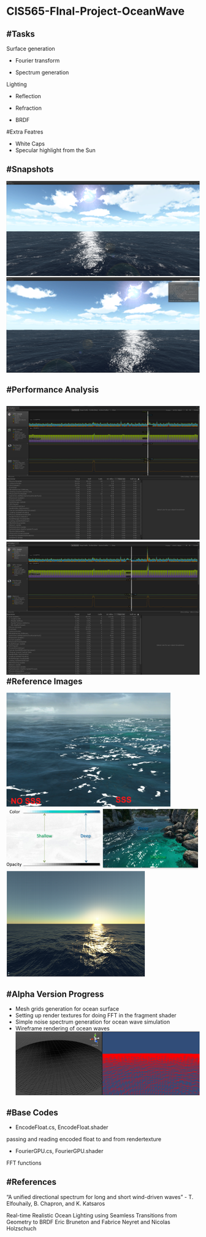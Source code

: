 CIS565-FInal-Project-OceanWave
==============================
#Tasks
------------------------------
Surface generation

* Fourier transform

* Spectrum generation

Lighting

* Reflection

* Refraction

* BRDF

#Extra Featres

* White Caps
* Specular highlight from the Sun

#Snapshots
------------------------------
![cover](/Results/cover.png)
![](/Results/stats.png)

#Performance Analysis
------------------------------
![](/Results/profiler.PNG)
![](/Results/profiler2.PNG)
#Reference Images
------------------------------
![Subsurface scattering](/AlphaPresentation/sss.PNG)
![](/AlphaPresentation/height.PNG)
![](/AlphaPresentation/brdf.PNG)

#Alpha Version Progress
------------------------------
* Mesh grids generation for ocean surface
* Setting up render textures for doing FFT in the fragment shader
* Simple noise spectrum generation for ocean wave simulation
* Wireframe rendering of ocean waves
![Alpha Version](/AlphaPresentation/wireframe.PNG)

#Base Codes
------------------------------
* EncodeFloat.cs, EncodeFloat.shader

passing and reading encoded float to and from rendertexture
* FourierGPU.cs, FourierGPU.shader

FFT functions

#References
------------------------------
“A unified directional spectrum for long and short wind-driven waves” - T. Elfouhaily, B. Chapron, and K. Katsaros 

Real-time Realistic Ocean Lighting using Seamless Transitions from Geometry to BRDF
Eric Bruneton and Fabrice Neyret and Nicolas Holzschuch


